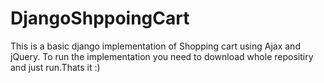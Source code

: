 # DjangoShppoingCart
This is a basic django implementation of Shopping cart using Ajax and jQuery.
To run the implementation you need to download whole repositiry and just run.Thats it :)
